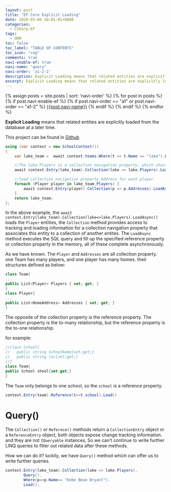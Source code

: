 ```yaml
---
layout: post
title: "EF Core Explicit Loading"
date: 2020-03-06 10:01:01+0800
categories:
  - CSharp-EF
tags:
  - ORM
toc: false
toc_label: "TABLE OF CONTENTS"
toc_icon: "cog"
comments: true
navi-enable-ef: true
navi-name: "query"
navi-order: 'a1-2-2'
description: Explicit Loading means that related entities are explicitly loaded from the database at a later time.
excerpt: Explicit Loading means that related entities are explicitly loaded from the database at a later time.
---
```

<!--navigation bar-->
<div class='navi-link-container'>
  {% assign posts = site.posts | sort: 'navi-order' %}
  {% for post in posts %}
    {% if post.navi-enable-ef %}
      {%  if post.navi-order == "a1" or
             post.navi-order == "a1-2" %}
          <a href="{{ site.baseurl }}{{ post.url }}" class='navi-link'>{{post.navi-name}}</a>
      {% endif %}
    {% endif %}
  {% endfor %}
<a class='navi-link'></a></div>
<!--navigation bar-->



**Explicit Loading** means that related entities are explicitly loaded from the database at a later time.

This project can be found in [Github][1]


```c#
using (var context = new SchoolContext())
{
    var lake_team =  await context.teams.Where(t => t.Name == "lake").FirstOrDefaultAsync();

    //The lake.Players is a collection navigation property, which should use the Collection method.
    await context.Entry(lake_team).Collection(lake => lake.Players).LoadAsync();

    //load collection navigation property Address for each player 
    foreach (Player player in lake_team.Players) {
        await context.Entry(player).Collection(p => p.Addresses).LoadAsync();
    }
    return lake_team;
};
```

In the above example, the  `await context.Entry(lake_team).Collection(lake=>lake.Players).LoadAsync()` loads the  `Player` entities, the  `Collection` method provides access to tracking and loading information for a collection navigation property that associates this entity to a collection of another entites. The `LoadAsync` method executes the SQL query and fill up the specified reference property or collection property in the memory, all of these complete asynchronously.


As we have known. The  `Player` and `Addresses` are all collection property. one Team has many players, and one player has many homes. their structures defined as below:
```c#
class Team{
...
public List<Player> Players { set; get; }
}
class Player{
...
public List<HomeAddress> Addresses { set; get; }
}
```
The opposite of the collection property is the reference property. The collection property is the to-many relationship, but the reference property is the to-one relationship.

for example:
```c#
//class School{
//   public string SchoolName{set;get;}
//   public string loc{set;get;}
//}
class Team{
public School shool{set;get;}
}
```
The `Team` only belongs to one school, so the `school` is a reference property. 
```c#
context.Entry(team).Reference(t=>t.school).Load()
```

#  Query()
The `Collection()` or `Referece()` methods return a `CollectionEntry` object or a `ReferenceEntry` object, both objects expose change tracking information. and they are not `IQueryable` instances, So we can't continue to write further LINQ queries to filter out related data after these methods.

How we can do it? luckily, we have `Query()` method which can offer us to write further queries.
```c#
context.Entry(lake_team).Collection(lake => lake.Players).
        Query().
        Where(p=>p.Name== "Kobe Bean Bryant").
        Load();
```



[1]: https://github.com/voltwu/C-Sharp-Console-Application-EF-Core-Example/tree/921b247932ec61bf7a10d4392413e4f377652c97